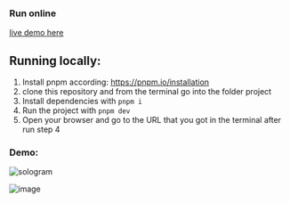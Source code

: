 ### Run online

[live demo here](https://sologram-five.vercel.app/#/timeline)

## Running locally:

1. Install pnpm according: https://pnpm.io/installation
2. clone this repository and from the terminal go into the folder project
3. Install dependencies with `pnpm i`
4. Run the project with `pnpm dev`
5. Open your browser and go to the URL that you got in the terminal after run step 4

### Demo:

![sologram](https://user-images.githubusercontent.com/2038994/221721139-2a8ad8bc-ce89-4aa8-a96e-4fc6135957cd.gif)

![image](https://user-images.githubusercontent.com/2038994/221720955-60c24b95-75d6-4df7-a85a-d733b917cf64.png)
